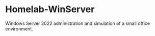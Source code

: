 # Homelab-WinServer
Windows Server 2022 administration and simulation of a small office environment.
